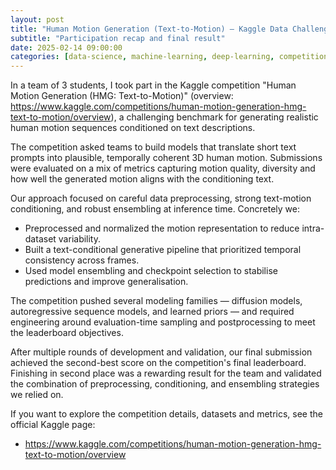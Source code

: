 ```yaml
---
layout: post
title: "Human Motion Generation (Text-to-Motion) — Kaggle Data Challenge"
subtitle: "Participation recap and final result"
date: 2025-02-14 09:00:00
categories: [data-science, machine-learning, deep-learning, competition]
---
```


In a team of 3 students, I took part in the Kaggle competition "Human Motion Generation (HMG: Text-to-Motion)" (overview: https://www.kaggle.com/competitions/human-motion-generation-hmg-text-to-motion/overview), a challenging benchmark for generating realistic human motion sequences conditioned on text descriptions.

The competition asked teams to build models that translate short text prompts into plausible, temporally coherent 3D human motion. Submissions were evaluated on a mix of metrics capturing motion quality, diversity and how well the generated motion aligns with the conditioning text.

Our approach focused on careful data preprocessing, strong text-motion conditioning, and robust ensembling at inference time. Concretely we:

- Preprocessed and normalized the motion representation to reduce intra-dataset variability.
- Built a text-conditional generative pipeline that prioritized temporal consistency across frames.
- Used model ensembling and checkpoint selection to stabilise predictions and improve generalisation.

The competition pushed several modeling families — diffusion models, autoregressive sequence models, and learned priors — and required engineering around evaluation-time sampling and postprocessing to meet the leaderboard objectives.

After multiple rounds of development and validation, our final submission achieved the second-best score on the competition's final leaderboard. Finishing in second place was a rewarding result for the team and validated the combination of preprocessing, conditioning, and ensembling strategies we relied on.

If you want to explore the competition details, datasets and metrics, see the official Kaggle page:

- https://www.kaggle.com/competitions/human-motion-generation-hmg-text-to-motion/overview

